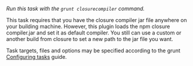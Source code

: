 _Run this task with the `grunt closurecompiler` command._

This task requires that you have the closure compiler jar file anywhere on your building machine. However, this plugin loads the npm closure compiler.jar and set it as default compiler. You still can use a custom or another build from closure to set a new path to the
jar file you want.

Task targets, files and options may be specified according to the grunt [Configuring tasks](http://gruntjs.com/configuring-tasks) guide.
